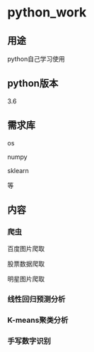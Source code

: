 # python_work

## 用途
python自己学习使用

## python版本
3.6

## 需求库

os

numpy

sklearn

等

## 内容

### 爬虫

百度图片爬取

股票数据爬取

明星图片爬取


### 线性回归预测分析

### K-means聚类分析

### 手写数字识别

